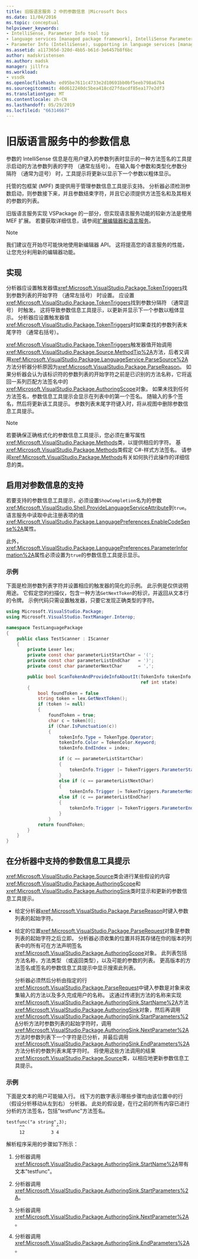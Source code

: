 ```yaml
---
title: 旧版语言服务 2 中的参数信息 |Microsoft Docs
ms.date: 11/04/2016
ms.topic: conceptual
helpviewer_keywords:
- IntelliSense, Parameter Info tool tip
- language services [managed package framework], IntelliSense Parameter Info
- Parameter Info (IntelliSense), supporting in language services [managed package framework]
ms.assetid: a117365d-320d-4bb5-b61d-3e6457b8f6bc
author: madskristensen
ms.author: madsk
manager: jillfra
ms.workload:
- vssdk
ms.openlocfilehash: ed95be7611c4733e2d10691bb0bf5eeb798a67b4
ms.sourcegitcommit: 40d612240dc5bea418cd27fdacdf85ea177e2df3
ms.translationtype: MT
ms.contentlocale: zh-CN
ms.lasthandoff: 05/29/2019
ms.locfileid: "66314667"
---
```

# <a name="parameter-info-in-a-legacy-language-service"></a>旧版语言服务中的参数信息
参数的 IntelliSense 信息是在用户键入的参数列表时显示的一种方法签名的工具提示启动的方法参数列表的字符 （通常左括号）。 在输入每个参数和类型化参数分隔符 （通常为逗号） 时，工具提示将更新以显示下一个参数以粗体显示。

 托管的包框架 (MPF) 类提供用于管理参数信息工具提示支持。 分析器必须检测参数启动，则参数接下来，并且参数结束字符，并且它必须提供方法签名和及其相关的参数的列表。

 旧版语言服务实现 VSPackage 的一部分，但实现语言服务功能的较新方法是使用 MEF 扩展。 若要获取详细信息，请参阅[扩展编辑器和语言服务](../../extensibility/extending-the-editor-and-language-services.md)。

> [!NOTE]
> 我们建议在开始尽可能快地使用新编辑器 API。 这将提高您的语言服务的性能，让您充分利用新的编辑器功能。

## <a name="implementation"></a>实现
 分析器应设置触发器值<xref:Microsoft.VisualStudio.Package.TokenTriggers>找到参数列表的开始字符 （通常左括号） 时设置。 应设置<xref:Microsoft.VisualStudio.Package.TokenTriggers>找到参数分隔符 （通常逗号） 时触发。 这将导致参数信息工具提示，以更新并显示下一个参数以粗体显示。 分析器应设置触发器值<xref:Microsoft.VisualStudio.Package.TokenTriggers>时如果查找的参数列表末尾字符 （通常右括号）。

 <xref:Microsoft.VisualStudio.Package.TokenTriggers>触发器值开始调用<xref:Microsoft.VisualStudio.Package.Source.MethodTip%2A>方法，后者又调用<xref:Microsoft.VisualStudio.Package.LanguageService.ParseSource%2A>方法分析器分析原因为<xref:Microsoft.VisualStudio.Package.ParseReason>。 如果分析器会认为该标识符的参数列表的开始字符之前是已识别的方法名称，它将返回一系列匹配方法签名中的<xref:Microsoft.VisualStudio.Package.AuthoringScope>对象。 如果未找到任何方法签名，参数信息工具提示会显示在列表中的第一个签名。 随输入的多个签名，然后将更新该工具提示。 参数列表末尾字符键入时，将从视图中删除参数信息工具提示。

> [!NOTE]
> 若要确保正确格式化的参数信息工具提示，您必须在重写属性<xref:Microsoft.VisualStudio.Package.Methods>类，以提供相应的字符。 基<xref:Microsoft.VisualStudio.Package.Methods>类假定 C#-样式方法签名。 请参阅<xref:Microsoft.VisualStudio.Package.Methods>有关如何执行此操作的详细信息的类。

## <a name="enabling-support-for-the-parameter-info"></a>启用对参数信息的支持
 若要支持的参数信息工具提示，必须设置`ShowCompletion`名为的参数<xref:Microsoft.VisualStudio.Shell.ProvideLanguageServiceAttribute>到`true`。 语言服务中读取中此注册表项的值<xref:Microsoft.VisualStudio.Package.LanguagePreferences.EnableCodeSense%2A>属性。

 此外，<xref:Microsoft.VisualStudio.Package.LanguagePreferences.ParameterInformation%2A>属性必须设置为`true`的参数信息工具提示显示。

### <a name="example"></a>示例
 下面是检测参数列表字符并设置相应的触发器的简化的示例。 此示例是仅供说明用途。 它假定您的扫描仪，包含一种方法`GetNextToken`的标识，并返回从文本行的令牌。 示例代码只需设置触发器，只要它发现正确类型的字符。

```csharp
using Microsoft.VisualStudio.Package;
using Microsoft.VisualStudio.TextManager.Interop;

namespace TestLanguagePackage
{
    public class TestScanner : IScanner
    {
        private Lexer lex;
        private const char parameterListStartChar = '(';
        private const char parameterListEndChar   = ')';
        private const char parameterNextChar      = ',';

        public bool ScanTokenAndProvideInfoAboutIt(TokenInfo tokenInfo,
                                                   ref int state)
        {
            bool foundToken = false
            string token = lex.GetNextToken();
            if (token != null)
            {
                foundToken = true;
                char c = token[0];
                if (Char.IsPunctuation(c))
                {
                    tokenInfo.Type = TokenType.Operator;
                    tokenInfo.Color = TokenColor.Keyword;
                    tokenInfo.EndIndex = index;

                    if (c == parameterListStartChar)
                    {
                        tokenInfo.Trigger |= TokenTriggers.ParameterStart;
                    }
                    else if (c == parameterListNextChar)
                    {
                        tokenInfo.Trigger |= TokenTriggers.ParameterNext;
                    else if (c == parameterListEndChar)
                    {
                        tokenInfo.Trigger |= TokenTriggers.ParameterEnd;
                    }
                }
            return foundToken;
        }
    }
}
```

## <a name="supporting-the-parameter-info-tooltip-in-the-parser"></a>在分析器中支持的参数信息工具提示
 <xref:Microsoft.VisualStudio.Package.Source>类会进行某些假设的内容<xref:Microsoft.VisualStudio.Package.AuthoringScope>和<xref:Microsoft.VisualStudio.Package.AuthoringSink>类时显示和更新的参数信息工具提示。

- 给定分析器<xref:Microsoft.VisualStudio.Package.ParseReason>时键入参数列表的起始字符。

- 给定的位置<xref:Microsoft.VisualStudio.Package.ParseRequest>对象是参数列表的起始字符之后立即。 分析器必须收集的位置并将其存储在你的版本的列表中的所有可在方法声明签名<xref:Microsoft.VisualStudio.Package.AuthoringScope>对象。 此列表包括方法名称，方法类型 （或返回类型），以及可能的参数的列表。 更高版本的方法签名或签名的参数信息工具提示中显示搜索此列表。

  分析器必须然后分析由指定的行<xref:Microsoft.VisualStudio.Package.ParseRequest>中键入参数是对象来收集输入的方法以及多久完成用户的名称。 这通过传递到方法的名称来实现<xref:Microsoft.VisualStudio.Package.AuthoringSink.StartName%2A>方法<xref:Microsoft.VisualStudio.Package.AuthoringSink>对象，然后再调用<xref:Microsoft.VisualStudio.Package.AuthoringSink.StartParameters%2A>分析方法时参数列表的起始字符时，调用<xref:Microsoft.VisualStudio.Package.AuthoringSink.NextParameter%2A>方法时参数列表下一个字符是已分析，并最后调用<xref:Microsoft.VisualStudio.Package.AuthoringSink.EndParameters%2A>方法分析的参数列表末尾字符时。 将使用这些方法调用的结果<xref:Microsoft.VisualStudio.Package.Source>类，以相应地更新参数信息工具提示。

### <a name="example"></a>示例
 下面是文本的用户可能输入行。 线下方的数字表示哪些步骤均由该位置中的行 （假设分析移动从左到右） 分析器。 此处的假设是，在行之前的所有内容已进行分析的方法签名，包括"testfunc"方法签名。

```
testfunc("a string",3);
     ^^          ^ ^
     12          3 4
```

 解析程序采用的步骤如下所示：

1. 分析器调用<xref:Microsoft.VisualStudio.Package.AuthoringSink.StartName%2A>带有文本"testfunc"。

2. 分析器调用<xref:Microsoft.VisualStudio.Package.AuthoringSink.StartParameters%2A>。

3. 分析器调用<xref:Microsoft.VisualStudio.Package.AuthoringSink.NextParameter%2A>。

4. 分析器调用<xref:Microsoft.VisualStudio.Package.AuthoringSink.EndParameters%2A>。